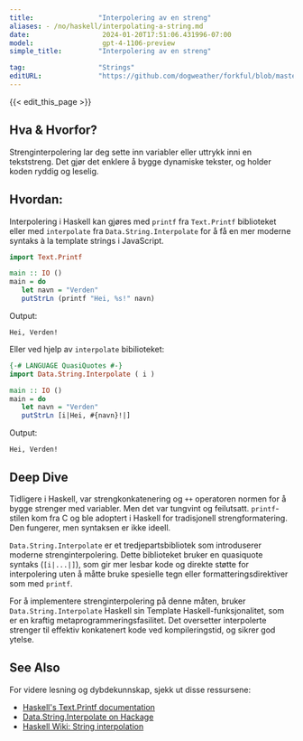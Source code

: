 ```yaml
---
title:                "Interpolering av en streng"
aliases: - /no/haskell/interpolating-a-string.md
date:                  2024-01-20T17:51:06.431996-07:00
model:                 gpt-4-1106-preview
simple_title:         "Interpolering av en streng"

tag:                  "Strings"
editURL:              "https://github.com/dogweather/forkful/blob/master/content/no/haskell/interpolating-a-string.md"
---
```


{{< edit_this_page >}}

## Hva & Hvorfor?
Strenginterpolering lar deg sette inn variabler eller uttrykk inni en tekststreng. Det gjør det enklere å bygge dynamiske tekster, og holder koden ryddig og leselig.

## Hvordan:

Interpolering i Haskell kan gjøres med `printf` fra `Text.Printf` biblioteket eller med `interpolate` fra `Data.String.Interpolate` for å få en mer moderne syntaks à la template strings i JavaScript.

```Haskell
import Text.Printf

main :: IO ()
main = do
   let navn = "Verden"
   putStrLn (printf "Hei, %s!" navn)
```
Output:
```
Hei, Verden!
```

Eller ved hjelp av `interpolate` bibilioteket:

```Haskell
{-# LANGUAGE QuasiQuotes #-}
import Data.String.Interpolate ( i )

main :: IO ()
main = do
   let navn = "Verden"
   putStrLn [i|Hei, #{navn}!|]
```
Output:
```
Hei, Verden!
```

## Deep Dive

Tidligere i Haskell, var strengkonkatenering og `++` operatoren normen for å bygge strenger med variabler. Men det var tungvint og feilutsatt. `printf`-stilen kom fra C og ble adoptert i Haskell for tradisjonell strengformatering. Den fungerer, men syntaksen er ikke ideell.

`Data.String.Interpolate` er et tredjepartsbibliotek som introduserer moderne strenginterpolering. Dette biblioteket bruker en quasiquote syntaks (`[i|...|]`), som gir mer lesbar kode og direkte støtte for interpolering uten å måtte bruke spesielle tegn eller formatteringsdirektiver som med `printf`.

For å implementere strenginterpolering på denne måten, bruker `Data.String.Interpolate` Haskell sin Template Haskell-funksjonalitet, som er en kraftig metaprogrammeringsfasilitet. Det oversetter interpolerte strenger til effektiv konkatenert kode ved kompileringstid, og sikrer god ytelse.

## See Also

For videre lesning og dybdekunnskap, sjekk ut disse ressursene:
- [Haskell's Text.Printf documentation](http://hackage.haskell.org/package/base-4.14.0.0/docs/Text-Printf.html)
- [Data.String.Interpolate on Hackage](http://hackage.haskell.org/package/interpolate)
- [Haskell Wiki: String interpolation](https://wiki.haskell.org/String_interpolation)
